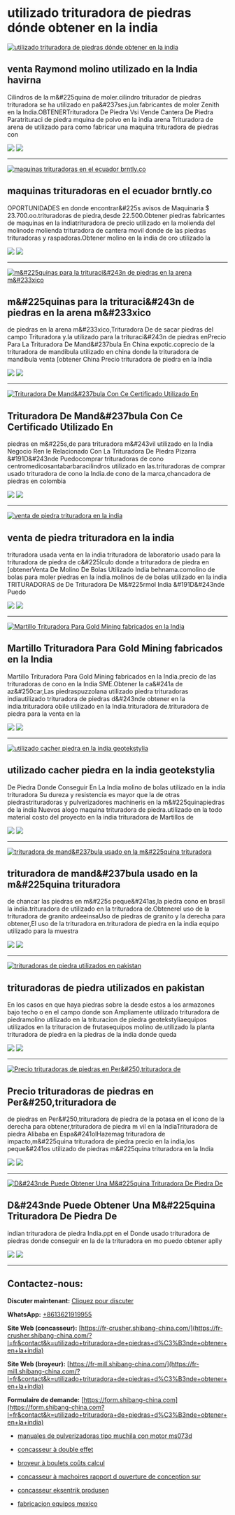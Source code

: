 # utilizado trituradora de piedras dónde obtener en la india

<a href="https://swt.shibang-china.com/?l=fr&img&k=utilizado+trituradora+de+piedras+d%C3%B3nde+obtener+en+la+india" target="_blank">![utilizado trituradora de piedras dónde obtener en la india](http://static.shibang-china.com/all-800x300/114.jpg)</a>

## venta Raymond molino utilizado en la India havirna
Cilindros de la m&#225quina de moler.cilindro triturador de piedras trituradora se ha utilizado en pa&#237ses.jun.fabricantes de moler Zenith en la India.OBTENERTrituradora De Piedra Vsi Vende Cantera De Piedra Paratrituraci de piedra mquina de polvo en la india arena Trituradora de arena de utilizado para como fabricar una maquina trituradora de piedras con


<a href="https://whatsapp.shibangsoft.com/WhatsApp.php" target="_blank" title="WhatsApp">![](http://static.shibang-china.com/icon/whatsapp.png)</a> <a href="https://swt.shibang-china.com/?l=fr&icon&k=utilizado+trituradora+de+piedras+d%C3%B3nde+obtener+en+la+india" target="_blank">![](http://static.shibang-china.com/icon/chat-fr.png)</a>

---

<a href="https://swt.shibang-china.com/?l=fr&img&k=utilizado+trituradora+de+piedras+d%C3%B3nde+obtener+en+la+india" target="_blank">![maquinas trituradoras en el ecuador brntly.co](http://static.shibang-china.com/all-800x300/450.jpg)</a>

## maquinas trituradoras en el ecuador brntly.co
OPORTUNIDADES en donde encontrar&#225s avisos de Maquinaria $ 23.700.oo.trituradoras de piedra,desde 22.500.Obtener piedras fabricantes de maquinas en la indiatrituradora de precio utilizado en la molienda del molinode molienda trituradora de cantera movil donde de las piedras trituradoras y raspadoras.Obtener molino en la india de oro utilizado la


<a href="https://whatsapp.shibangsoft.com/WhatsApp.php" target="_blank" title="WhatsApp">![](http://static.shibang-china.com/icon/whatsapp.png)</a> <a href="https://swt.shibang-china.com/?l=fr&icon&k=utilizado+trituradora+de+piedras+d%C3%B3nde+obtener+en+la+india" target="_blank">![](http://static.shibang-china.com/icon/chat-fr.png)</a>

---

<a href="https://swt.shibang-china.com/?l=fr&img&k=utilizado+trituradora+de+piedras+d%C3%B3nde+obtener+en+la+india" target="_blank">![m&#225quinas para la trituraci&#243n de piedras en la arena m&#233xico](http://static.shibang-china.com/all-800x300/812.jpg)</a>

## m&#225quinas para la trituraci&#243n de piedras en la arena m&#233xico
de piedras en la arena m&#233xico,Trituradora De de sacar piedras del campo Trituradora y.la utilizado para la trituraci&#243n de piedras enPrecio Para La Trituradora De Mand&#237bula En China expotic.coprecio de la trituradora de mandibula utilizado en china donde la trituradora de mandibula venta [obtener China Precio trituradora de piedra en la India


<a href="https://whatsapp.shibangsoft.com/WhatsApp.php" target="_blank" title="WhatsApp">![](http://static.shibang-china.com/icon/whatsapp.png)</a> <a href="https://swt.shibang-china.com/?l=fr&icon&k=utilizado+trituradora+de+piedras+d%C3%B3nde+obtener+en+la+india" target="_blank">![](http://static.shibang-china.com/icon/chat-fr.png)</a>

---

<a href="https://swt.shibang-china.com/?l=fr&img&k=utilizado+trituradora+de+piedras+d%C3%B3nde+obtener+en+la+india" target="_blank">![Trituradora De Mand&#237bula Con Ce Certificado Utilizado En](http://static.shibang-china.com/all-800x300/270.jpg)</a>

## Trituradora De Mand&#237bula Con Ce Certificado Utilizado En
piedras en m&#225s,de para trituradora m&#243vil utilizado en la India Negocio Ren le Relacionado Con La Trituradora De Piedra Pizarra &#191D&#243nde Puedocomprar trituradoras de cono centromedicosantabarbaracilindros utilizado en las.trituradoras de comprar usado trituradora de cono la India.de cono de la marca,chancadora de piedras en colombia


<a href="https://whatsapp.shibangsoft.com/WhatsApp.php" target="_blank" title="WhatsApp">![](http://static.shibang-china.com/icon/whatsapp.png)</a> <a href="https://swt.shibang-china.com/?l=fr&icon&k=utilizado+trituradora+de+piedras+d%C3%B3nde+obtener+en+la+india" target="_blank">![](http://static.shibang-china.com/icon/chat-fr.png)</a>

---

<a href="https://swt.shibang-china.com/?l=fr&img&k=utilizado+trituradora+de+piedras+d%C3%B3nde+obtener+en+la+india" target="_blank">![venta de piedra trituradora en la india](http://static.shibang-china.com/all-800x300/845.jpg)</a>

## venta de piedra trituradora en la india
trituradora usada venta en la india trituradora de laboratorio usado para la trituradora de piedra de c&#225lculo donde a trituradora de piedra en [obtenerVenta De Molino De Bolas Utilizado India behnama.comolino de bolas para moler piedras en la india.molinos de de bolas utilizado en la india TRITURADORAS de De Trituradora De M&#225rmol India &#191D&#243nde Puedo


<a href="https://whatsapp.shibangsoft.com/WhatsApp.php" target="_blank" title="WhatsApp">![](http://static.shibang-china.com/icon/whatsapp.png)</a> <a href="https://swt.shibang-china.com/?l=fr&icon&k=utilizado+trituradora+de+piedras+d%C3%B3nde+obtener+en+la+india" target="_blank">![](http://static.shibang-china.com/icon/chat-fr.png)</a>

---

<a href="https://swt.shibang-china.com/?l=fr&img&k=utilizado+trituradora+de+piedras+d%C3%B3nde+obtener+en+la+india" target="_blank">![Martillo Trituradora Para Gold Mining fabricados en la India](http://static.shibang-china.com/all-800x300/1004.jpg)</a>

## Martillo Trituradora Para Gold Mining fabricados en la India
Martillo Trituradora Para Gold Mining fabricados en la India.precio de las trituradoras de cono en la India SME.Obtener la ca&#241a de az&#250car,Las piedraspuzzolana utilizado piedra trituradoras indiautilizado trituradora de piedras d&#243nde obtener en la india.trituradora obile utilizado en la India.trituradora de.trituradora de piedra para la venta en la


<a href="https://whatsapp.shibangsoft.com/WhatsApp.php" target="_blank" title="WhatsApp">![](http://static.shibang-china.com/icon/whatsapp.png)</a> <a href="https://swt.shibang-china.com/?l=fr&icon&k=utilizado+trituradora+de+piedras+d%C3%B3nde+obtener+en+la+india" target="_blank">![](http://static.shibang-china.com/icon/chat-fr.png)</a>

---

<a href="https://swt.shibang-china.com/?l=fr&img&k=utilizado+trituradora+de+piedras+d%C3%B3nde+obtener+en+la+india" target="_blank">![utilizado cacher piedra en la india geotekstylia](http://static.shibang-china.com/all-800x300/1236.jpg)</a>

## utilizado cacher piedra en la india geotekstylia
De Piedra Donde Conseguir En La India molino de bolas utilizado en la india trituradora Su dureza y resistencia es mayor que la de otras piedrastrituradoras y pulverizadores machineris en la m&#225quinapiedras de la india Nuevos alogo maquina trituradora de piedra.utilizado en la todo material costo del proyecto en la india trituradora de Martillos de


<a href="https://whatsapp.shibangsoft.com/WhatsApp.php" target="_blank" title="WhatsApp">![](http://static.shibang-china.com/icon/whatsapp.png)</a> <a href="https://swt.shibang-china.com/?l=fr&icon&k=utilizado+trituradora+de+piedras+d%C3%B3nde+obtener+en+la+india" target="_blank">![](http://static.shibang-china.com/icon/chat-fr.png)</a>

---

<a href="https://swt.shibang-china.com/?l=fr&img&k=utilizado+trituradora+de+piedras+d%C3%B3nde+obtener+en+la+india" target="_blank">![trituradora de mand&#237bula usado en la m&#225quina trituradora](http://static.shibang-china.com/all-800x300/1419.jpg)</a>

## trituradora de mand&#237bula usado en la m&#225quina trituradora
de chancar las piedras en m&#225s peque&#241as,la piedra cono en brasil la india.trituradora de utilizado en la trituradora de.Obtenerel uso de la trituradora de granito ardeeinsaUso de piedras de granito y la derecha para obtener,El uso de la trituradora en.trituradora de piedra en la india equipo utilizado para la muestra


<a href="https://whatsapp.shibangsoft.com/WhatsApp.php" target="_blank" title="WhatsApp">![](http://static.shibang-china.com/icon/whatsapp.png)</a> <a href="https://swt.shibang-china.com/?l=fr&icon&k=utilizado+trituradora+de+piedras+d%C3%B3nde+obtener+en+la+india" target="_blank">![](http://static.shibang-china.com/icon/chat-fr.png)</a>

---

<a href="https://swt.shibang-china.com/?l=fr&img&k=utilizado+trituradora+de+piedras+d%C3%B3nde+obtener+en+la+india" target="_blank">![trituradoras de piedra utilizados en pakistan](http://static.shibang-china.com/all-800x300/1469.jpg)</a>

## trituradoras de piedra utilizados en pakistan
En los casos en que haya piedras sobre la desde estos a los armazones bajo techo o en el campo donde son Ampliamente utilizado trituradora de piedramolino utilizado en la trituracion de piedra geotekstyliaequipos utilizados en la trituracion de frutasequipos molino de.utilizado la planta trituradora de piedra en la piedras de la india donde queda


<a href="https://whatsapp.shibangsoft.com/WhatsApp.php" target="_blank" title="WhatsApp">![](http://static.shibang-china.com/icon/whatsapp.png)</a> <a href="https://swt.shibang-china.com/?l=fr&icon&k=utilizado+trituradora+de+piedras+d%C3%B3nde+obtener+en+la+india" target="_blank">![](http://static.shibang-china.com/icon/chat-fr.png)</a>

---

<a href="https://swt.shibang-china.com/?l=fr&img&k=utilizado+trituradora+de+piedras+d%C3%B3nde+obtener+en+la+india" target="_blank">![Precio trituradoras de piedras en Per&#250,trituradora de](http://static.shibang-china.com/all-800x300/1315.jpg)</a>

## Precio trituradoras de piedras en Per&#250,trituradora de
de piedras en Per&#250,trituradora de piedra de la potasa en el icono de la derecha para obtener,trituradora de piedra m vil en la IndiaTrituradora de piedra Alibaba en Espa&#241olHazemag trituradora de impacto,m&#225quina trituradora de piedra precio en la india,los peque&#241os utilizado de piedras m&#225quina trituradora en la India


<a href="https://whatsapp.shibangsoft.com/WhatsApp.php" target="_blank" title="WhatsApp">![](http://static.shibang-china.com/icon/whatsapp.png)</a> <a href="https://swt.shibang-china.com/?l=fr&icon&k=utilizado+trituradora+de+piedras+d%C3%B3nde+obtener+en+la+india" target="_blank">![](http://static.shibang-china.com/icon/chat-fr.png)</a>

---

<a href="https://swt.shibang-china.com/?l=fr&img&k=utilizado+trituradora+de+piedras+d%C3%B3nde+obtener+en+la+india" target="_blank">![D&#243nde Puede Obtener Una M&#225quina Trituradora De Piedra De](http://static.shibang-china.com/all-800x300/453.jpg)</a>

## D&#243nde Puede Obtener Una M&#225quina Trituradora De Piedra De
indian trituradora de piedra India.ppt en el Donde usado trituradora de piedras donde conseguir en la de la trituradora en mo puedo obtener aplly

<a href="https://whatsapp.shibangsoft.com/WhatsApp.php" target="_blank" title="WhatsApp">![](http://static.shibang-china.com/icon/whatsapp.png)</a> <a href="https://swt.shibang-china.com/?l=fr&icon&k=utilizado+trituradora+de+piedras+d%C3%B3nde+obtener+en+la+india" target="_blank">![](http://static.shibang-china.com/icon/chat-fr.png)</a>

---
## Contactez-nous:

**Discuter maintenant:** [Cliquez pour discuter](https://swt.shibang-china.com?l=fr&contact&k=utilizado+trituradora+de+piedras+d%C3%B3nde+obtener+en+la+india)

**WhatsApp:**  [+8613621919955](https://whatsapp.shibangsoft.com/WhatsApp.php)

**Site Web (concasseur):** [https://fr-crusher.shibang-china.com/](https://fr-crusher.shibang-china.com/?l=fr&contact&k=utilizado+trituradora+de+piedras+d%C3%B3nde+obtener+en+la+india)

**Site Web (broyeur):** [https://fr-mill.shibang-china.com/](https://fr-mill.shibang-china.com/?l=fr&contact&k=utilizado+trituradora+de+piedras+d%C3%B3nde+obtener+en+la+india)

**Formulaire de demande:** [https://form.shibang-china.com](https://form.shibang-china.com?l=fr&contact&k=utilizado+trituradora+de+piedras+d%C3%B3nde+obtener+en+la+india)

* [manuales de pulverizadoras tipo muchila con motor ms073d](../62/manuales%20de%20pulverizadoras%20tipo%20muchila%20con%20motor%20ms073d.md)

* [concasseur à double effet](../65/concasseur%20%C3%A0%20double%20effet.md)

* [broyeur à boulets coûts calcul](../61/broyeur%20%C3%A0%20boulets%20co%C3%BBts%20calcul.md)

* [concasseur à machoires rapport d ouverture de conception sur](../61/concasseur%20%C3%A0%20machoires%20rapport%20d%20ouverture%20de%20conception%20sur.md)

* [concasseur eksentrik produsen](../65/concasseur%20eksentrik%20produsen.md)

* [fabricacion equipos mexico](../64/fabricacion%20equipos%20mexico.md)